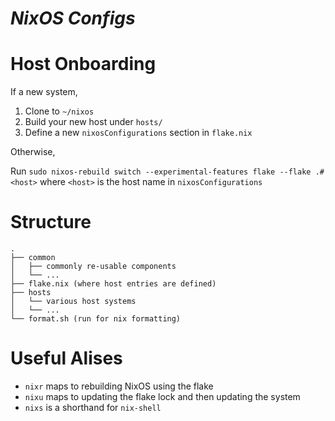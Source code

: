 # <i>NixOS Configs</i>

# Host Onboarding

If a new system,

1. Clone to `~/nixos`
2. Build your new host under `hosts/`
3. Define a new `nixosConfigurations` section in `flake.nix`

Otherwise,

Run `sudo nixos-rebuild switch --experimental-features flake --flake .#<host>` where `<host>` is the host name in `nixosConfigurations`

# Structure

```
.
├── common
│   ├── commonly re-usable components
│   └── ...
├── flake.nix (where host entries are defined)
├── hosts
│   └── various host systems
│   └── ...
└── format.sh (run for nix formatting)
```

# Useful Alises

- `nixr` maps to rebuilding NixOS using the flake
- `nixu` maps to updating the flake lock and then updating the system
- `nixs` is a shorthand for `nix-shell`
